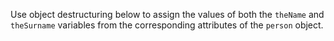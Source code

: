 Use object destructuring below to assign the values of both the `theName` and `theSurname` variables from the corresponding attributes of the `person` object.